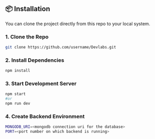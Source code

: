## 📦 Installation

You can clone the project directly from this repo to your local system.

### 1. Clone the Repo

```bash
git clone https://github.com/username/Devlabs.git
```

### 2. Install Dependencies

```bash
npm install
```

### 3. Start Development Server

```bash
npm start
#or
npm run dev
```

### 4. Create Backend Environment

```bash
MONGODB_URI=<mongodb connection uri for the database>
PORT=<port number on which backend is running>
```


